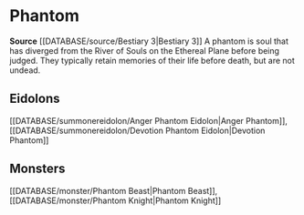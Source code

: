 ﻿---
id: '361'
name: Phantom
rarity: Common
rus_type_level: null
source: '[[DATABASE/source/Bestiary 3|Bestiary 3]]'
trait:
- Phantom
type: Trait

---
# Phantom

**Source** [[DATABASE/source/Bestiary 3|Bestiary 3]]
A phantom is soul that has diverged from the River of Souls on the Ethereal Plane before being judged. They typically retain memories of their life before death, but are not undead.

## Eidolons

[[DATABASE/summonereidolon/Anger Phantom Eidolon|Anger Phantom]], [[DATABASE/summonereidolon/Devotion Phantom Eidolon|Devotion Phantom]]

## Monsters

[[DATABASE/monster/Phantom Beast|Phantom Beast]], [[DATABASE/monster/Phantom Knight|Phantom Knight]]